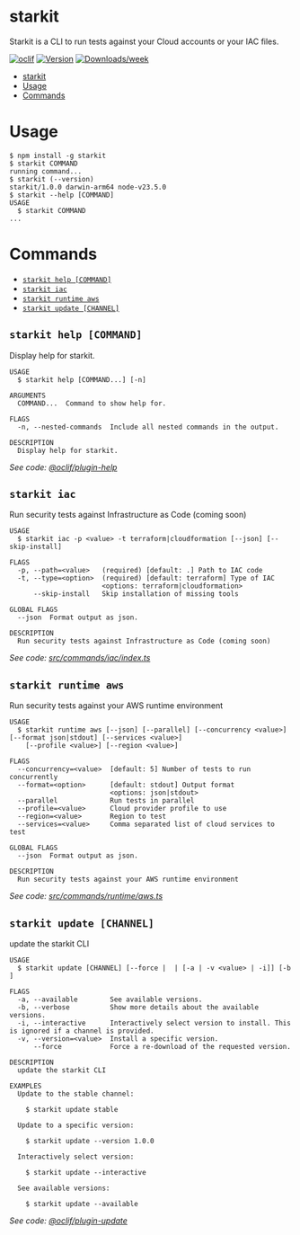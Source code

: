 # starkit

Starkit is a CLI to run tests against your Cloud accounts or your IAC files.

[![oclif](https://img.shields.io/badge/cli-oclif-brightgreen.svg)](https://oclif.io)
[![Version](https://img.shields.io/npm/v/mynewcli.svg)](https://npmjs.org/package/mynewcli)
[![Downloads/week](https://img.shields.io/npm/dw/mynewcli.svg)](https://npmjs.org/package/mynewcli)

<!-- toc -->
* [starkit](#starkit)
* [Usage](#usage)
* [Commands](#commands)
<!-- tocstop -->

# Usage

<!-- usage -->
```sh-session
$ npm install -g starkit
$ starkit COMMAND
running command...
$ starkit (--version)
starkit/1.0.0 darwin-arm64 node-v23.5.0
$ starkit --help [COMMAND]
USAGE
  $ starkit COMMAND
...
```
<!-- usagestop -->

# Commands

<!-- commands -->
* [`starkit help [COMMAND]`](#starkit-help-command)
* [`starkit iac`](#starkit-iac)
* [`starkit runtime aws`](#starkit-runtime-aws)
* [`starkit update [CHANNEL]`](#starkit-update-channel)

## `starkit help [COMMAND]`

Display help for starkit.

```
USAGE
  $ starkit help [COMMAND...] [-n]

ARGUMENTS
  COMMAND...  Command to show help for.

FLAGS
  -n, --nested-commands  Include all nested commands in the output.

DESCRIPTION
  Display help for starkit.
```

_See code: [@oclif/plugin-help](https://github.com/oclif/plugin-help/blob/v6.2.20/src/commands/help.ts)_

## `starkit iac`

Run security tests against Infrastructure as Code (coming soon)

```
USAGE
  $ starkit iac -p <value> -t terraform|cloudformation [--json] [--skip-install]

FLAGS
  -p, --path=<value>   (required) [default: .] Path to IAC code
  -t, --type=<option>  (required) [default: terraform] Type of IAC
                       <options: terraform|cloudformation>
      --skip-install   Skip installation of missing tools

GLOBAL FLAGS
  --json  Format output as json.

DESCRIPTION
  Run security tests against Infrastructure as Code (coming soon)
```

_See code: [src/commands/iac/index.ts](https://github.com/nonfx/starchitect-cloudguard/blob/v1.0.0/src/commands/iac/index.ts)_

## `starkit runtime aws`

Run security tests against your AWS runtime environment

```
USAGE
  $ starkit runtime aws [--json] [--parallel] [--concurrency <value>] [--format json|stdout] [--services <value>]
    [--profile <value>] [--region <value>]

FLAGS
  --concurrency=<value>  [default: 5] Number of tests to run concurrently
  --format=<option>      [default: stdout] Output format
                         <options: json|stdout>
  --parallel             Run tests in parallel
  --profile=<value>      Cloud provider profile to use
  --region=<value>       Region to test
  --services=<value>     Comma separated list of cloud services to test

GLOBAL FLAGS
  --json  Format output as json.

DESCRIPTION
  Run security tests against your AWS runtime environment
```

_See code: [src/commands/runtime/aws.ts](https://github.com/nonfx/starchitect-cloudguard/blob/v1.0.0/src/commands/runtime/aws.ts)_

## `starkit update [CHANNEL]`

update the starkit CLI

```
USAGE
  $ starkit update [CHANNEL] [--force |  | [-a | -v <value> | -i]] [-b ]

FLAGS
  -a, --available        See available versions.
  -b, --verbose          Show more details about the available versions.
  -i, --interactive      Interactively select version to install. This is ignored if a channel is provided.
  -v, --version=<value>  Install a specific version.
      --force            Force a re-download of the requested version.

DESCRIPTION
  update the starkit CLI

EXAMPLES
  Update to the stable channel:

    $ starkit update stable

  Update to a specific version:

    $ starkit update --version 1.0.0

  Interactively select version:

    $ starkit update --interactive

  See available versions:

    $ starkit update --available
```

_See code: [@oclif/plugin-update](https://github.com/oclif/plugin-update/blob/v4.6.21/src/commands/update.ts)_
<!-- commandsstop -->
